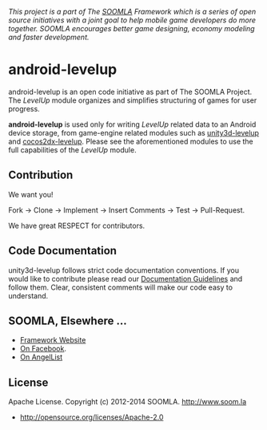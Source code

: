 *This project is a part of The [SOOMLA](http://www.soom.la) Framework which is a series of open source initiatives with a joint goal to help mobile game developers do more together. SOOMLA encourages better game designing, economy modeling and faster development.*

# android-levelup

<!-- updates when you have any -->
<!-- end updates -->

android-levelup is an open code initiative as part of The SOOMLA Project. The _LevelUp_ module organizes and simplifies structuring of games for user progress.

**android-levelup** is used only for writing _LevelUp_ related data to an Android device storage, from game-engine related modules such as [unity3d-levelup](https://github.com/soomla/unity3d-levelup) and [cocos2dx-levelup](https://github.com/soomla/cocos2dx-levelup).
Please see the aforementioned modules to use the full capabilities of the _LevelUp_ module.

<!-- Check out our [Wiki] (https://github.com/soomla/android-store/wiki) for more information about the project and how to use it better. -->

Contribution
---

We want you!

Fork -> Clone -> Implement -> Insert Comments -> Test -> Pull-Request.

We have great RESPECT for contributors.

Code Documentation
---

unity3d-levelup follows strict code documentation conventions. If you would like to contribute please read our [Documentation Guidelines](https://github.com/soomla/unity3d-store/tree/master/documentation.md) and follow them. Clear, consistent  comments will make our code easy to understand.

SOOMLA, Elsewhere ...
---

+ [Framework Website](http://www.soom.la/)
+ [On Facebook](https://www.facebook.com/pages/The-SOOMLA-Project/389643294427376).
+ [On AngelList](https://angel.co/the-soomla-project)

License
---
Apache License. Copyright (c) 2012-2014 SOOMLA. http://www.soom.la
+ http://opensource.org/licenses/Apache-2.0
